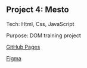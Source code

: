 ## Project 4: Mesto

Tech: Html, Css, JavaScript 

Purpose: DOM training project

[GitHub Pages](https://zagyrkti.github.io/mesto/)

[Figma](https://www.figma.com/file/2cn9N9jSkmxD84oJik7xL7/JavaScript.-Sprint-4?node-id=0%3A1)

